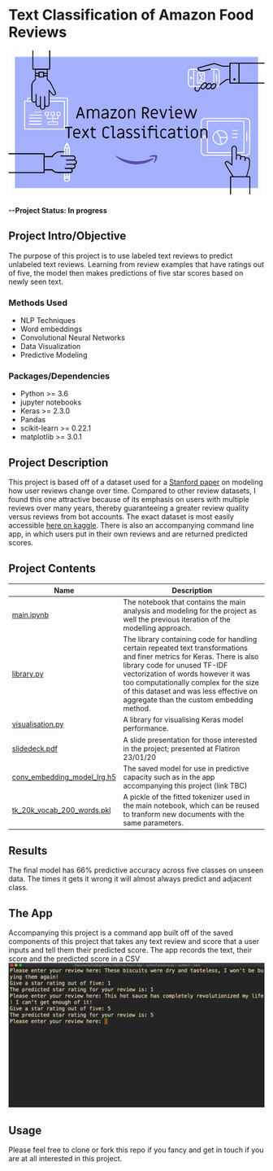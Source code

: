 # Text Classification of Amazon Food Reviews
![](/images/git_splash.jpg)

#### --Project Status: In progress

## Project Intro/Objective
The purpose of this project is to use labeled text reviews to predict unlabeled text reviews. Learning from review examples that have ratings out of five, the model then makes predictions of five star scores based on newly seen text.

### Methods Used
* NLP Techniques
* Word embeddings
* Convolutional Neural Networks
* Data Visualization
* Predictive Modeling

### Packages/Dependencies
* Python >= 3.6
* jupyter notebooks
* Keras >= 2.3.0
* Pandas 
* scikit-learn >= 0.22.1
* matplotlib >= 3.0.1

## Project Description
This project is based off of a dataset used for a [Stanford paper](https://arxiv.org/abs/1303.4402) on modeling how user reviews change over time. Compared to other review datasets, I found this one attractive because of its emphasis on users with multiple reviews over many years, thereby guaranteeing a greater review quality versus reviews from bot accounts. The exact dataset is most easily accessible [here on kaggle](https://www.kaggle.com/snap/amazon-fine-food-reviews). There is also an accompanying command line app, in which users put in their own reviews and are returned predicted scores.

## Project Contents
|Name     |  Description   | 
|---------|-----------------|
|[main.ipynb](/main.ipynb)| The notebook that contains the main analysis and modeling for the project as well the previous iteration of the modelling approach.|
|[library.py](/library.py) | The library containing code for handling certain repeated text transformations and finer metrics for Keras. There is also library code for unused TF-IDF vectorization of words however it was too computationally complex for the size of this dataset and was less effective on aggregate than the custom embedding method.|
|[visualisation.py](/visualisation.py)| A library for visualising Keras model performance.|
|[slidedeck.pdf](/slidedeck.pdf)| A slide presentation for those interested in the project; presented at Flatiron 23/01/20|
|[conv_embedding_model_lrg.h5](/conv_embedding_model_lrg.h5)| The saved model for use in predictive capacity such as in the app accompanying this project (link TBC)|
|[tk_20k_vocab_200_words.pkl](/tk_20k_vocab_200_words.pkl)| A pickle of the fitted tokenizer used in the main notebook, which can be reused to tranform new documents with the same parameters. |

## Results
The final model has 66% predictive accuracy across five classes on unseen data. The times it gets it wrong it will almost always predict and adjacent class.

## The App
Accompanying this project is a command app built off of the saved components of this project that takes any text review and score that a user inputs and tell them their predicted score. The app records the text, their score and the predicted score in a CSV
![](/images/app_example.jpg)

## Usage
Please feel free to clone or fork this repo if you fancy and get in touch if you are at all interested in this project.


